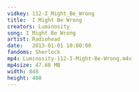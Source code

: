 ```yaml
---
vidkey: 112-I_Might_Be_Wrong
title:  I Might Be Wrong
creators: Luminosity
song: I Might Be Wrong
artist: Radiohead
date:   2013-01-01 10:00:00
fandoms: Sherlock
mp4: Luminosity-112-I-Might-Be-Wrong.m4v
mp4size: 47.68 MB
width: 848
height: 480
---
```



  